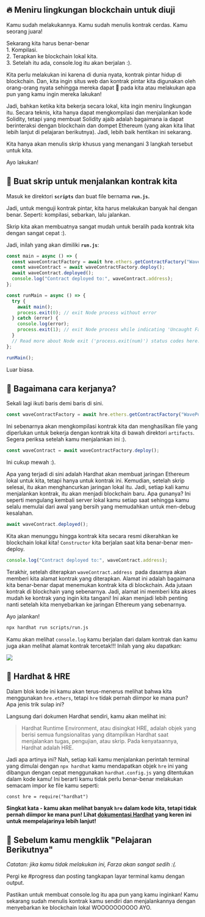 ## 🔥 Meniru lingkungan blockchain untuk diuji

Kamu sudah melakukannya. Kamu sudah menulis kontrak cerdas. Kamu seorang juara!

Sekarang kita harus benar-benar\
1\. Kompilasi.\
2\. Terapkan ke blockchain lokal kita.\
3\. Setelah itu ada, console.log itu akan berjalan :).

Kita perlu melakukan ini karena di dunia nyata, kontrak pintar hidup di blockchain. Dan, kita ingin situs web dan kontrak pintar kita digunakan oleh orang-orang nyata sehingga mereka dapat 👋 pada kita atau melakukan apa pun yang kamu ingin mereka lakukan!

Jadi, bahkan ketika kita bekerja secara lokal, kita ingin meniru lingkungan itu. Secara teknis, kita hanya dapat mengkompilasi dan menjalankan kode Solidity, tetapi yang membuat Solidity ajaib adalah bagaimana ia dapat berinteraksi dengan blockchain dan dompet Ethereum (yang akan kita lihat lebih lanjut di pelajaran berikutnya). Jadi, lebih baik hentikan ini sekarang.

Kita hanya akan menulis skrip khusus yang menangani 3 langkah tersebut untuk kita.

Ayo lakukan!

## 📝 Buat skrip untuk menjalankan kontrak kita

Masuk ke direktori **`scripts`** dan buat file bernama **`run.js`.**

Jadi, untuk menguji kontrak pintar, kita harus melakukan banyak hal dengan benar. Seperti: kompilasi, sebarkan, lalu jalankan.

Skrip kita akan membuatnya sangat mudah untuk beralih pada kontrak kita dengan sangat cepat :).

Jadi, inilah yang akan dimiliki **`run.js`**:

```javascript
const main = async () => {
  const waveContractFactory = await hre.ethers.getContractFactory("WavePortal");
  const waveContract = await waveContractFactory.deploy();
  await waveContract.deployed();
  console.log("Contract deployed to:", waveContract.address);
};

const runMain = async () => {
  try {
    await main();
    process.exit(0); // exit Node process without error
  } catch (error) {
    console.log(error);
    process.exit(1); // exit Node process while indicating 'Uncaught Fatal Exception' error
  }
  // Read more about Node exit ('process.exit(num)') status codes here: https://stackoverflow.com/a/47163396/7974948
};

runMain();
```

Luar biasa.

## 🤔 Bagaimana cara kerjanya?

Sekali lagi ikuti baris demi baris di sini.

```javascript
const waveContractFactory = await hre.ethers.getContractFactory("WavePortal");
```

Ini sebenarnya akan mengkompilasi kontrak kita dan menghasilkan file yang diperlukan untuk bekerja dengan kontrak kita di bawah direktori `artifacts`. Segera periksa setelah kamu menjalankan ini :).

```javascript
const waveContract = await waveContractFactory.deploy();
```

Ini cukup mewah :).

Apa yang terjadi di sini adalah Hardhat akan membuat jaringan Ethereum lokal untuk kita, tetapi hanya untuk kontrak ini. Kemudian, setelah skrip selesai, itu akan menghancurkan jaringan lokal itu. Jadi, setiap kali kamu menjalankan kontrak, itu akan menjadi blockchain baru. Apa gunanya? Ini seperti mengulang kembali server lokal kamu setiap saat sehingga kamu selalu memulai dari awal yang bersih yang memudahkan untuk men-debug kesalahan.

```javascript
await waveContract.deployed();
```

Kita akan menunggu hingga kontrak kita secara resmi dikerahkan ke blockchain lokal kita! `Constructor` kita berjalan saat kita benar-benar men-deploy.

```javascript
console.log("Contract deployed to:", waveContract.address);
```

Terakhir, setelah diterapkan `waveContract.address`  pada dasarnya akan memberi kita alamat kontrak yang diterapkan. Alamat ini adalah bagaimana kita benar-benar dapat menemukan kontrak kita di blockchain. Ada jutaan kontrak di blockchain yang sebenarnya. Jadi, alamat ini memberi kita akses mudah ke kontrak yang ingin kita tangani! Ini akan menjadi lebih penting nanti setelah kita menyebarkan ke jaringan Ethereum yang sebenarnya.

Ayo jalankan!

```bash
npx hardhat run scripts/run.js
```

Kamu akan melihat `console.log` kamu berjalan dari dalam kontrak dan kamu juga akan melihat alamat kontrak tercetak!!! Inilah yang aku dapatkan:

![](https://i.imgur.com/ug79rOM.png)


## 🎩 Hardhat & HRE

Dalam blok kode ini kamu akan terus-menerus melihat bahwa kita menggunakan `hre.ethers`, tetapi `hre` tidak pernah diimpor ke mana pun? Apa jenis trik sulap ini?

Langsung dari dokumen Hardhat sendiri, kamu akan melihat ini:

> Hardhat Runtime Environment, atau disingkat HRE, adalah objek yang berisi semua fungsionalitas yang ditampilkan Hardhat saat menjalankan tugas, pengujian, atau skrip. Pada kenyataannya, Hardhat adalah HRE.

Jadi apa artinya ini? Nah, setiap kali kamu menjalankan perintah terminal yang dimulai dengan `npx hardhat` kamu mendapatkan objek `hre` ini yang dibangun dengan cepat menggunakan `hardhat.config.js` yang ditentukan dalam kode kamu! Ini berarti kamu tidak perlu benar-benar melakukan semacam impor ke file kamu seperti:

`const hre = require("hardhat")`

**Singkat kata - kamu akan melihat banyak `hre` dalam kode kita, tetapi tidak pernah diimpor ke mana pun! Lihat [dokumentasi Hardhat](https://hardhat.org/advanced/hardhat-runtime-environment.html) yang keren ini untuk mempelajarinya lebih lanjut!**

## 🚨 Sebelum kamu mengklik "Pelajaran Berikutnya"

*Catatan: jika kamu tidak melakukan ini, Farza akan sangat sedih :(.*

Pergi ke #progress dan posting tangkapan layar terminal kamu dengan output.

Pastikan untuk membuat console.log itu apa pun yang kamu inginkan! Kamu sekarang sudah menulis kontrak kamu sendiri dan menjalankannya dengan menyebarkan ke blockchain lokal WOOOOOOOOOO AYO.
